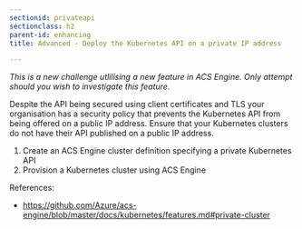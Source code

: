 ```yaml
---
sectionid: privateapi
sectionclass: h2
parent-id: enhancing
title: Advanced - Deploy the Kubernetes API on a private IP address

---
```

*This is a new challenge utlilising a new feature in ACS Engine. Only attempt should you wish to investigate this feature.*

Despite the API being secured using client certificates and TLS your organisation has a security policy that prevents the Kubernetes API from being offered on a public IP address. Ensure that your Kubernetes clusters do not have their API published on a public IP address.
 
1. Create an ACS Engine cluster definition specifying a private Kubernetes API
2. Provision a Kubernetes cluster using ACS Engine

References:
- <https://github.com/Azure/acs-engine/blob/master/docs/kubernetes/features.md#private-cluster>